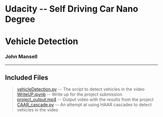 # Udacity -- Self Driving Car Nano Degree
# Vehicle Detection

### John Mansell
---

## Included Files
> [vehicleDetection.py](./vehicleDetection.py) -- The script to detect vehicles in the video  
> [WriteUP.ipynb](./WriteUp.ipynb) -- Write up for the project submission  
> [project_output.mp4](./project_output.mp4) -- Output video with the results from the project  
> [CAAR_cascade.py](./CAAR_cascade.py) -- An attempt at using HAAR cascades to detect vehicles in the video
